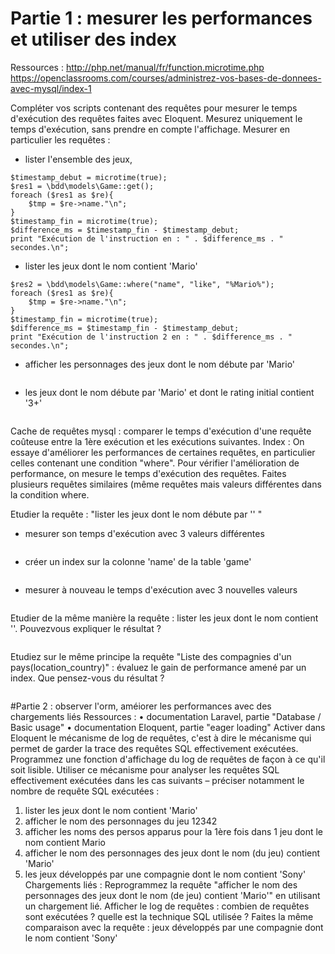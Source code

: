 # Partie 1 : mesurer les performances et utiliser des index
Ressources :
http://php.net/manual/fr/function.microtime.php
https://openclassrooms.com/courses/administrez-vos-bases-de-donnees-avec-mysql/index-1

Compléter vos scripts contenant des requêtes pour mesurer le temps d'exécution des requêtes faites
avec Eloquent. Mesurez uniquement le temps d'exécution, sans prendre en compte l'affichage.
Mesurer en particulier les requêtes :
- lister l'ensemble des jeux,
```
$timestamp_debut = microtime(true);
$res1 = \bdd\models\Game::get();
foreach ($res1 as $re){
    $tmp = $re->name."\n";
}
$timestamp_fin = microtime(true);
$difference_ms = $timestamp_fin - $timestamp_debut;
print "Exécution de l'instruction en : " . $difference_ms . " secondes.\n";
```
- lister les jeux dont le nom contient 'Mario'
```
$res2 = \bdd\models\Game::where("name", "like", "%Mario%");
foreach ($res1 as $re){
    $tmp = $re->name."\n";
}
$timestamp_fin = microtime(true);
$difference_ms = $timestamp_fin - $timestamp_debut;
print "Exécution de l'instruction 2 en : " . $difference_ms . " secondes.\n";
```
- afficher les personnages des jeux dont le nom débute par 'Mario'
```

```
- les jeux dont le nom débute par 'Mario' et dont le rating initial contient '3+'
```

```

Cache de requêtes mysql : comparer le temps d'exécution d'une requête coûteuse entre la 1ère
exécution et les exécutions suivantes.
Index : On essaye d'améliorer les performances de certaines requêtes, en particulier celles
contenant une condition "where". Pour vérifier l'amélioration de performance, on mesure le temps
d'exécution des requêtes. Faites plusieurs requêtes similaires (même requêtes mais valeurs
différentes dans la condition where.

Etudier la requête : "lister les jeux dont le nom débute par '<valeur>' "
- mesurer son temps d'exécution avec 3 valeurs différentes
```

```
- créer un index sur la colonne 'name' de la table 'game'
```

```
- mesurer à nouveau le temps d'exécution avec 3 nouvelles valeurs
```

```
Etudier de la même manière la requête : lister les jeux dont le nom contient '<valeur>'. Pouvezvous
expliquer le résultat ?
```

```
Etudiez sur le même principe la requête "Liste des compagnies d'un pays(location_country)" :
évaluez le gain de performance amené par un index. Que pensez-vous du résultat ?
```

```

#Partie 2 : observer l'orm, améiorer les performances avec des chargements liés
Ressources :
• documentation Laravel, partie "Database / Basic usage"
• documentation Eloquent, partie "eager loading"
Activer dans Eloquent le mécanisme de log de requêtes, c'est à dire le mécanisme qui permet de
garder la trace des requêtes SQL effectivement exécutées.
Programmez une fonction d'affichage du log de requêtes de façon à ce qu'il soit lisible.
Utiliser ce mécanisme pour analyser les requêtes SQL effectivement exécutées dans les cas suivants
– préciser notamment le nombre de requête SQL exécutées :
1. lister les jeux dont le nom contient 'Mario'
2. afficher le nom des personnages du jeu 12342
3. afficher les noms des persos apparus pour la 1ère fois dans 1 jeu dont le nom contient
Mario
4. afficher le nom des personnages des jeux dont le nom (du jeu) contient 'Mario'
5. les jeux développés par une compagnie dont le nom contient 'Sony'
Chargements liés :
Reprogrammez la requête "afficher le nom des personnages des jeux dont le nom (de jeu) contient
'Mario'" en utilisant un chargement lié.
Afficher le log de requêtes : combien de requêtes sont exécutées ? quelle est la technique SQL
utilisée ?
Faites la même comparaison avec la requête : jeux développés par une compagnie dont le nom
contient 'Sony'